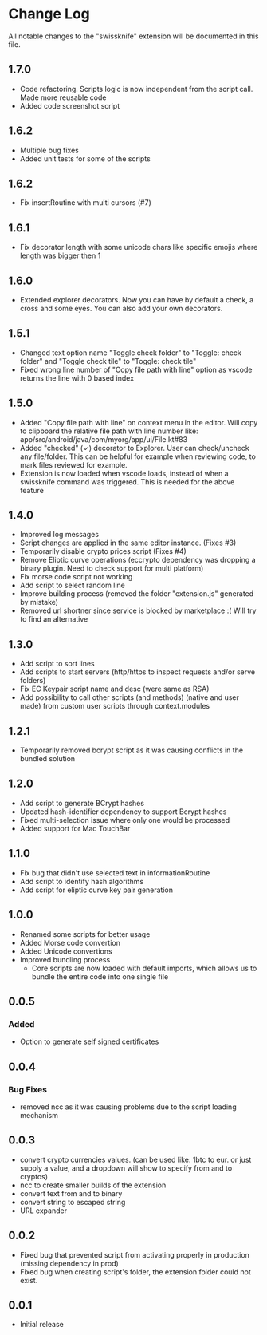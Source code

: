 # Change Log

All notable changes to the "swissknife" extension will be documented in this file.

## 1.7.0

* Code refactoring. Scripts logic is now independent from the script call. Made more reusable code
* Added code screenshot script

## 1.6.2

* Multiple bug fixes
* Added unit tests for some of the scripts

## 1.6.2

* Fix insertRoutine with multi cursors (#7)

## 1.6.1

* Fix decorator length with some unicode chars like specific emojis where length was bigger then 1

## 1.6.0

* Extended explorer decorators. Now you can have by default a check, a cross and some eyes. You can also add your own decorators.


## 1.5.1

* Changed text option name "Toggle check folder" to "Toggle: check folder" and "Toggle check tile" to "Toggle: check tile"
* Fixed wrong line number of "Copy file path with line" option as vscode returns the line with 0 based index

## 1.5.0

* Added "Copy file path with line" on context menu in the editor. Will copy to clipboard the relative file path with line number like: app/src/android/java/com/myorg/app/ui/File.kt#83
* Added "checked" (✓) decorator to Explorer. User can check/uncheck any file/folder. This can be helpful for example when reviewing code, to mark files reviewed for example.
* Extension is now loaded when vscode loads, instead of when a swissknife command was triggered. This is needed for the above feature

## 1.4.0

* Improved log messages
* Script changes are applied in the same editor instance. (Fixes #3)
* Temporarily disable crypto prices script (Fixes #4)
* Remove Eliptic curve operations (eccrypto dependency was dropping a binary plugin. Need to check support for multi platform)
* Fix morse code script not working
* Add script to select random line
* Improve building process (removed the folder "extension.js" generated by mistake)
* Removed url shortner since service is blocked by marketplace :( Will try to find an alternative

## 1.3.0

* Add script to sort lines
* Add scripts to start servers (http/https to inspect requests and/or serve folders)
* Fix EC Keypair script name and desc (were same as RSA)
* Add possibility to call other scripts (and methods) (native and user made) from custom user scripts through context.modules

## 1.2.1

* Temporarily removed bcrypt script as it was causing conflicts in the bundled solution

## 1.2.0

* Add script to generate BCrypt hashes
* Updated hash-identifier dependency to support Bcrypt hashes
* Fixed multi-selection issue where only one would be processed
* Added support for Mac TouchBar

## 1.1.0

* Fix bug that didn't use selected text in informationRoutine
* Add script to identify hash algorithms
* Add script for eliptic curve key pair generation

## 1.0.0

* Renamed some scripts for better usage
* Added Morse code convertion
* Added Unicode convertions
* Improved bundling process
  * Core scripts are now loaded with default imports, which allows us to bundle the entire code into one single file

## 0.0.5

### Added

* Option to generate self signed certificates

## 0.0.4

### Bug Fixes

* removed ncc as it was causing problems due to the script loading mechanism

## 0.0.3

* convert crypto currencies values. (can be used like: 1btc to eur. or just supply a value, and a dropdown will show to specify from and to cryptos)
* ncc to create smaller builds of the extension
* convert text from and to binary
* convert string to escaped string
* URL expander

## 0.0.2

* Fixed bug that prevented script from activating properly in production (missing dependency in prod)
* Fixed bug when creating script's folder, the extension folder could not exist.

## 0.0.1

* Initial release